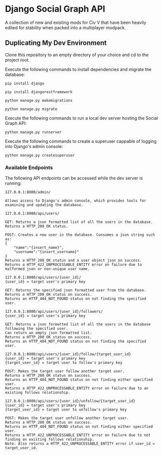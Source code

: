 # Django Social Graph API

A collection of new and existing mods for Civ V that have been heavily edited for stability when packed into a multiplayer modpack.

## Duplicating My Dev Environment

Clone this repository to an empty directory of your choice and cd to the project root.

Execute the following commands to install dependencies and migrate the database:

```
pip install django

pip install djangorestframework

python manage.py makemigrations

python manage.py migrate
```

Execute the following commands to run a local dev server hosting the Social Graph API:

```
python manage.py runserver
```

Execute the following commands to create a superuser cappable of logging into Django's admin console:

```
python manage.py createsuperuser
```

### Available Endpoints

The following API endpoints can be accessed while the dev server is running:

```
127.0.0.1:8000/admin/

Allows access to Django's admin console, which provides tools for examining and updating the database.
```

```
127.0.0.1:8000/api/users/

GET: Returns a json formatted list of all the users in the database.
Returns a HTTP_200_OK status.

POST: Creates a new user in the database. Consumes a json string such as:
{
	"name":"{insert_name}",
	"username":"{insert_username}"
}
Returns a HTTP_200_OK status and a user object json on success.
Returns a HTTP_422_UNPROCESSABLE_ENTITY error on failure due to malformed json or non-unique user name.
```

```
127.0.0.1:8000/api/users/{user_id}/
{user_id} = target user's primary key

GET: Returns the specified json formatted user from the database.
Returns a HTTP_200_OK status on success.
Returns an HTTP_404_NOT_FOUND status on not finding the specified user.
```

```
127.0.0.1:8000/api/users/{user_id}/followers/
{user_id} = target user's primary key

GET: Returns a json formatted list of all the users in the database following the specified user.
Can return an empty json formatted list.
Returns a HTTP_200_OK status on success.
Returns an HTTP_404_NOT_FOUND status on not finding the specified user.
```

```
127.0.0.1:8000/api/users/{user_id}/follow/{target_user_id}
{user_id} = target user's primary key
{target_user_id} = target user to follow's primary key

POST: Makes the target user follow another target user.
Returns a HTTP_200_OK status on success.
Returns an HTTP_404_NOT_FOUND status on not finding either specified user.
Returns a HTTP_422_UNPROCESSABLE_ENTITY error on failure due to an existing follows relationship.
```

```
127.0.0.1:8000/api/users/{user_id}/unfollow/{target_user_id}
{user_id} = target user's primary key
{target_user_id} = target user to unfollow's primary key

POST: Makes the target user unfollow another target user.
Returns a HTTP_200_OK status on success.
Returns an HTTP_404_NOT_FOUND status on not finding either specified user.
Returns a HTTP_422_UNPROCESSABLE_ENTITY error on failure due to not finding an existing follows relationship.
Note: Also returns a HTTP_422_UNPROCESSABLE_ENTITY error if user_id = target_user_id.
```